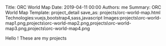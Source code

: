 Title: ORC World Map
Date: 2019-04-11 00:00
Authors: me
Summary: ORC World Map
Template: project_detail
save_as: projects/orc-world-map.html
Technologies:vuejs,bootstrap4,sass,javascript
Images:projects\orc-world-map1.png,projects\orc-world-map2.png,projects\orc-world-map3.png,projects\orc-world-map4.png

Hello ! These are my projects

